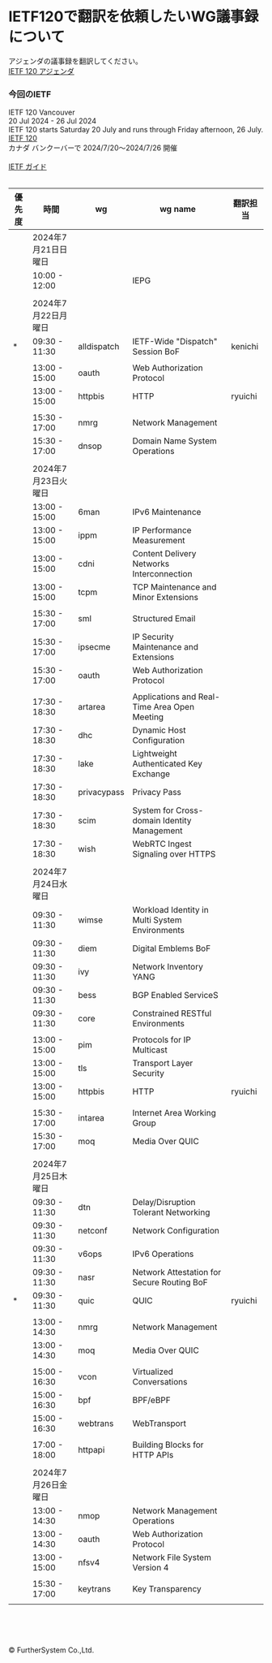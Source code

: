 # IETF120で翻訳を依頼したいWG議事録について
アジェンダの議事録を翻訳してください。  
<a href="https://datatracker.ietf.org/meeting/120/agenda" target="_blank">IETF 120 アジェンダ</a>
&nbsp; 
### 今回のIETF
IETF 120 Vancouver  
20 Jul 2024 - 26 Jul 2024  
IETF 120 starts Saturday 20 July and runs through Friday afternoon, 26 July.  
<a href="https://www.ietf.org/how/meetings/120/" target="_blank">IETF 120</a>  
カナダ バンクーバーで 2024/7/20～2024/7/26 開催  
&nbsp;  
<a href="https://www.ietf.org/how/meetings/guide-ietf-meetings/" target="_blank">IETF ガイド</a>  
&nbsp;  

|優先度|時間|wg|wg name|翻訳担当|
----|----|----|----|----
||2024年7月21日日曜日
||10:00 - 12:00||IEPG||
||||||
||2024年7月22日月曜日 
|*|09:30 - 11:30|alldispatch|IETF-Wide "Dispatch" Session BoF|kenichi|
||||||
||13:00 - 15:00|oauth|Web Authorization Protocol
||13:00 - 15:00|httpbis|HTTP|ryuichi
||||||
||15:30 - 17:00|nmrg|Network Management
||15:30 - 17:00|dnsop|Domain Name System Operations
||||||
||2024年7月23日火曜日
||13:00 - 15:00|6man|IPv6 Maintenance
||13:00 - 15:00|ippm|IP Performance Measurement
||13:00 - 15:00|cdni|Content Delivery Networks Interconnection
||13:00 - 15:00|tcpm|TCP Maintenance and Minor Extensions
||||||
||15:30 - 17:00|sml|Structured Email
||15:30 - 17:00|ipsecme|IP Security Maintenance and Extensions
||15:30 - 17:00|oauth|Web Authorization Protocol
||||||
||17:30 - 18:30|artarea|Applications and Real-Time Area Open Meeting
||17:30 - 18:30|dhc|Dynamic Host Configuration
||17:30 - 18:30|lake|Lightweight Authenticated Key Exchange
||17:30 - 18:30|privacypass|Privacy Pass
||17:30 - 18:30|scim|System for Cross-domain Identity Management
||17:30 - 18:30|wish|WebRTC Ingest Signaling over HTTPS
||||||
||2024年7月24日水曜日
||09:30 - 11:30|wimse|Workload Identity in Multi System Environments
||09:30 - 11:30|diem|Digital Emblems BoF
||09:30 - 11:30|ivy|Network Inventory YANG
||09:30 - 11:30|bess|BGP Enabled ServiceS
||09:30 - 11:30|core|Constrained RESTful Environments
||||||
||13:00 - 15:00|pim|Protocols for IP Multicast
||13:00 - 15:00|tls|Transport Layer Security
||13:00 - 15:00|httpbis|HTTP|ryuichi
||||||
||15:30 - 17:00|intarea|Internet Area Working Group
||15:30 - 17:00|moq|Media Over QUIC
||||||
||2024年7月25日木曜日
||09:30 - 11:30|dtn|Delay/Disruption Tolerant Networking
||09:30 - 11:30|netconf|Network Configuration
||09:30 - 11:30|v6ops|IPv6 Operations
||09:30 - 11:30|nasr|Network Attestation for Secure Routing BoF
|*|09:30 - 11:30|quic|QUIC|ryuichi
||||||
||13:00 - 14:30|nmrg|Network Management
||13:00 - 14:30|moq|Media Over QUIC
||||||
||15:00 - 16:30|vcon|Virtualized Conversations
||15:00 - 16:30|bpf|BPF/eBPF
||15:00 - 16:30|webtrans|WebTransport
||||||
||17:00 - 18:00|httpapi|Building Blocks for HTTP APIs
||||||
||2024年7月26日金曜日
||13:00 - 14:30|nmop|Network Management Operations
||13:00 - 14:30|oauth|Web Authorization Protocol
||13:00 - 15:00|nfsv4|Network File System Version 4
||||||
||15:30 - 17:00|keytrans|Key Transparency
||||||

&nbsp;    
&nbsp;    
&nbsp;  
  
&copy; FurtherSystem Co.,Ltd.    
